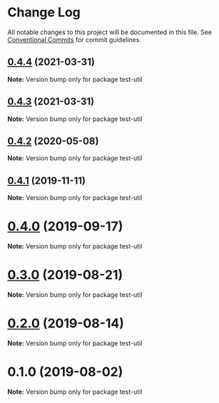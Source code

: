 # Change Log

All notable changes to this project will be documented in this file.
See [Conventional Commits](https://conventionalcommits.org) for commit guidelines.

## [0.4.4](https://github.com/hidoo/unit-sass/compare/v0.4.2...v0.4.4) (2021-03-31)

**Note:** Version bump only for package test-util





## [0.4.3](https://github.com/hidoo/unit-sass/compare/v0.4.2...v0.4.3) (2021-03-31)

**Note:** Version bump only for package test-util





## [0.4.2](https://github.com/hidoo/unit-sass/compare/v0.4.1...v0.4.2) (2020-05-08)

**Note:** Version bump only for package test-util





## [0.4.1](https://github.com/hidoo/unit-sass/compare/v0.4.0...v0.4.1) (2019-11-11)

**Note:** Version bump only for package test-util





# [0.4.0](https://github.com/hidoo/unit-sass/compare/v0.3.1...v0.4.0) (2019-09-17)

**Note:** Version bump only for package test-util





# [0.3.0](https://github.com/hidoo/unit-sass/compare/v0.2.0...v0.3.0) (2019-08-21)

**Note:** Version bump only for package test-util





# [0.2.0](https://github.com/hidoo/unit-sass/compare/v0.1.0...v0.2.0) (2019-08-14)

**Note:** Version bump only for package test-util





# 0.1.0 (2019-08-02)

**Note:** Version bump only for package test-util
